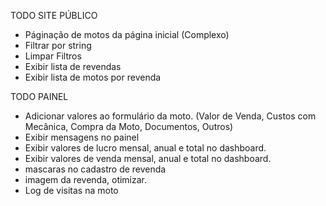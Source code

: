 TODO SITE PÚBLICO

* Páginação de motos da página inicial (Complexo)
* Filtrar por string
* Limpar Filtros
* Exibir lista de revendas
* Exibir lista de motos por revenda

TODO PAINEL

* Adicionar valores ao formulário da moto. (Valor de Venda, Custos com Mecânica, Compra da Moto, Documentos, Outros)
* Exibir mensagens no painel
* Exibir valores de lucro mensal, anual e total no dashboard.
* Exibir valores de venda mensal, anual e total no dashboard.
* mascaras no cadastro de revenda 
* imagem da revenda, otimizar.
* Log de visitas na moto